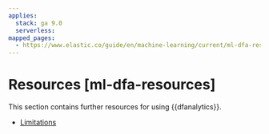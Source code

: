 ```yaml
---
applies:
  stack: ga 9.0
  serverless:
mapped_pages:
  - https://www.elastic.co/guide/en/machine-learning/current/ml-dfa-resources.html
---
```


# Resources [ml-dfa-resources]

This section contains further resources for using {{dfanalytics}}.

* [Limitations](ml-dfa-limitations.md)
